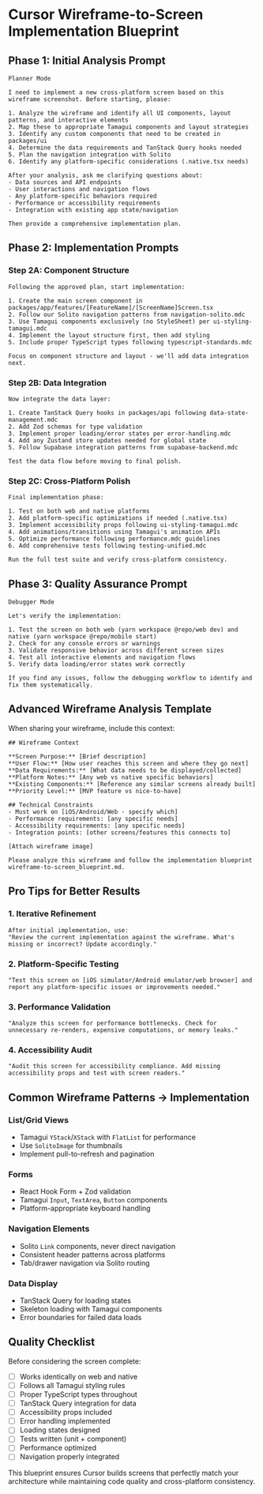 # Cursor Wireframe-to-Screen Implementation Blueprint

## Phase 1: Initial Analysis Prompt

```
Planner Mode

I need to implement a new cross-platform screen based on this wireframe screenshot. Before starting, please:

1. Analyze the wireframe and identify all UI components, layout patterns, and interactive elements
2. Map these to appropriate Tamagui components and layout strategies
3. Identify any custom components that need to be created in packages/ui
4. Determine the data requirements and TanStack Query hooks needed
5. Plan the navigation integration with Solito
6. Identify any platform-specific considerations (.native.tsx needs)

After your analysis, ask me clarifying questions about:
- Data sources and API endpoints
- User interactions and navigation flows
- Any platform-specific behaviors required
- Performance or accessibility requirements
- Integration with existing app state/navigation

Then provide a comprehensive implementation plan.
```

## Phase 2: Implementation Prompts

### Step 2A: Component Structure
```
Following the approved plan, start implementation:

1. Create the main screen component in packages/app/features/[FeatureName]/[ScreenName]Screen.tsx
2. Follow our Solito navigation patterns from navigation-solito.mdc
3. Use Tamagui components exclusively (no StyleSheet) per ui-styling-tamagui.mdc
4. Implement the layout structure first, then add styling
5. Include proper TypeScript types following typescript-standards.mdc

Focus on component structure and layout - we'll add data integration next.
```

### Step 2B: Data Integration
```
Now integrate the data layer:

1. Create TanStack Query hooks in packages/api following data-state-management.mdc
2. Add Zod schemas for type validation
3. Implement proper loading/error states per error-handling.mdc
4. Add any Zustand store updates needed for global state
5. Follow Supabase integration patterns from supabase-backend.mdc

Test the data flow before moving to final polish.
```

### Step 2C: Cross-Platform Polish
```
Final implementation phase:

1. Test on both web and native platforms
2. Add platform-specific optimizations if needed (.native.tsx)
3. Implement accessibility props following ui-styling-tamagui.mdc
4. Add animations/transitions using Tamagui's animation APIs
5. Optimize performance following performance.mdc guidelines
6. Add comprehensive tests following testing-unified.mdc

Run the full test suite and verify cross-platform consistency.
```

## Phase 3: Quality Assurance Prompt

```
Debugger Mode

Let's verify the implementation:

1. Test the screen on both web (yarn workspace @repo/web dev) and native (yarn workspace @repo/mobile start)
2. Check for any console errors or warnings
3. Validate responsive behavior across different screen sizes
4. Test all interactive elements and navigation flows
5. Verify data loading/error states work correctly

If you find any issues, follow the debugging workflow to identify and fix them systematically.
```

## Advanced Wireframe Analysis Template

When sharing your wireframe, include this context:

```
## Wireframe Context

**Screen Purpose:** [Brief description]
**User Flow:** [How user reaches this screen and where they go next]
**Data Requirements:** [What data needs to be displayed/collected]
**Platform Notes:** [Any web vs native specific behaviors]
**Existing Components:** [Reference any similar screens already built]
**Priority Level:** [MVP feature vs nice-to-have]

## Technical Constraints
- Must work on [iOS/Android/Web - specify which]
- Performance requirements: [any specific needs]
- Accessibility requirements: [any specific needs]
- Integration points: [other screens/features this connects to]

[Attach wireframe image]

Please analyze this wireframe and follow the implementation blueprint wireframe-to-screen_blueprint.md.
```

## Pro Tips for Better Results

### 1. **Iterative Refinement**
```
After initial implementation, use:
"Review the current implementation against the wireframe. What's missing or incorrect? Update accordingly."
```

### 2. **Platform-Specific Testing**
```
"Test this screen on [iOS simulator/Android emulator/web browser] and report any platform-specific issues or improvements needed."
```

### 3. **Performance Validation**
```
"Analyze this screen for performance bottlenecks. Check for unnecessary re-renders, expensive computations, or memory leaks."
```

### 4. **Accessibility Audit**
```
"Audit this screen for accessibility compliance. Add missing accessibility props and test with screen readers."
```

## Common Wireframe Patterns → Implementation

### **List/Grid Views**
- Tamagui `YStack`/`XStack` with `FlatList` for performance
- Use `SolitoImage` for thumbnails
- Implement pull-to-refresh and pagination

### **Forms**
- React Hook Form + Zod validation
- Tamagui `Input`, `TextArea`, `Button` components
- Platform-appropriate keyboard handling

### **Navigation Elements**
- Solito `Link` components, never direct navigation
- Consistent header patterns across platforms
- Tab/drawer navigation via Solito routing

### **Data Display**
- TanStack Query for loading states
- Skeleton loading with Tamagui components
- Error boundaries for failed data loads

## Quality Checklist

Before considering the screen complete:
- [ ] Works identically on web and native
- [ ] Follows all Tamagui styling rules
- [ ] Proper TypeScript types throughout
- [ ] TanStack Query integration for data
- [ ] Accessibility props included
- [ ] Error handling implemented
- [ ] Loading states designed
- [ ] Tests written (unit + component)
- [ ] Performance optimized
- [ ] Navigation properly integrated

This blueprint ensures Cursor builds screens that perfectly match your architecture while maintaining code quality and cross-platform consistency.